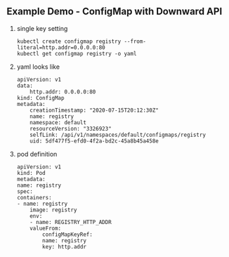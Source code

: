 ## Example Demo - ConfigMap with Downward API
1. single key setting
    ```
    kubectl create configmap registry --from-literal=http.addr=0.0.0.0:80
    kubectl get configmap registry -o yaml
    ```
2. yaml looks like
    ```
    apiVersion: v1
    data:
        http.addr: 0.0.0.0:80
    kind: ConfigMap
    metadata:
        creationTimestamp: "2020-07-15T20:12:30Z"
        name: registry
        namespace: default
        resourceVersion: "3326923"
        selfLink: /api/v1/namespaces/default/configmaps/registry
        uid: 5df477f5-efd0-4f2a-bd2c-45a8b45a458e
    ````
3. pod definition
    ```
    apiVersion: v1
    kind: Pod
    metadata:
    name: registry
    spec:
    containers:
    - name: registry
        image: registry
        env:
        - name: REGISTRY_HTTP_ADDR
        valueFrom:
            configMapKeyRef:
            name: registry
            key: http.addr
    ```